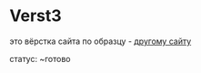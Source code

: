 # Verst3
это вёрстка сайта по образцу - [другому сайту](https://nicepage.com/html-templates/preview/get-in-touch-block-with-icons-3158387?device=desktop)

статус: ~готово
